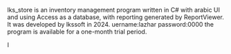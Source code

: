 lks_store is an inventory management program written in C# with arabic UI
and using Access as a database, with reporting generated by ReportViewer. 
It was developed by lkssoft in 2024.
uername:lazhar
password:0000
the program is available for a one-month trial period.


ا 
